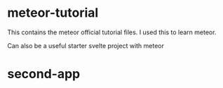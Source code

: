 # meteor-tutorial

This contains the meteor official tutorial files. I used this to learn meteor. 

Can also be a useful starter svelte project with meteor
# second-app
